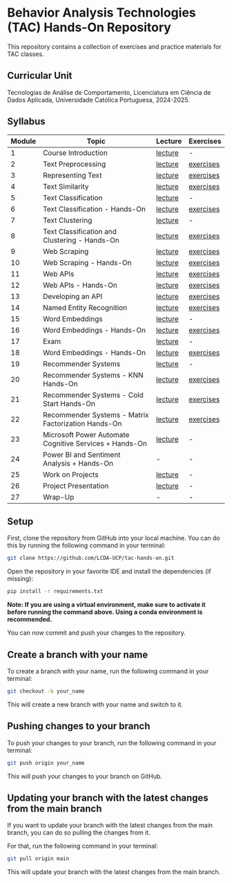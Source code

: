 # Behavior Analysis Technologies (TAC) Hands-On Repository

This repository contains a collection of exercises and practice materials for TAC classes.

## Curricular Unit
Tecnologias de Análise de Comportamento, Licenciatura em Ciência de Dados Aplicada, Universidade Católica Portuguesa, 2024-2025.

## Syllabus

| **Module** | **Topic**                                              | **Lecture**                            | **Exercises**                            |
|------------|--------------------------------------------------------|----------------------------------------|------------------------------------------|
| 1          | Course Introduction                                    | [lecture](lectures/TAC-Session01.pdf)  | -                                        |
| 2          | Text Preprocessing                                     | [lecture](lectures/TAC-Session02.pdf)  | [exercises](exercises/session02/)        |
| 3          | Representing Text                                      | [lecture](lectures/TAC-Session03.pdf)  | [exercises](exercises/session03/)        |
| 4          | Text Similarity                                        | [lecture](lectures/TAC-Session04.pdf)  | [exercises](exercises/session04/)        |
| 5          | Text Classification                                    | [lecture](lectures/TAC-Session05.pdf)  | -                                        |
| 6          | Text Classification - Hands-On                         | [lecture](lectures/TAC-Session06.pdf)  | [exercises](exercises/session06-08/)     |
| 7          | Text Clustering                                        | [lecture](lectures/TAC-Session07.pdf)  | -                                        |
| 8          | Text Classification and Clustering - Hands-On          | [lecture](lectures/TAC-Session08.pdf)  | [exercises](exercises/session06-08/)     |
| 9          | Web Scraping                                           | [lecture](lectures/TAC-Session09.pdf)  | [exercises](exercises/session09-10/)     |
| 10         | Web Scraping - Hands-On                                | [lecture](lectures/TAC-Session10.pdf)  | [exercises](exercises/session09-10/)     |
| 11         | Web APIs                                               | [lecture](lectures/TAC-Session11.pdf)  | [exercises](exercises/session11-12/)     |
| 12         | Web APIs - Hands-On                                    | [lecture](lectures/TAC-Session12.pdf)  | [exercises](exercises/session11-12/)     |
| 13         | Developing an API                                      | [lecture](lectures/TAC-Session13.pdf)  | [exercises](exercises/session13/)        |
| 14         | Named Entity Recognition                               | [lecture](lectures/TAC-Session14.pdf)  | [exercises](exercises/session14/)        |
| 15         | Word Embeddings                                        | [lecture](lectures/TAC-Session15.pdf)  | -                                        |
| 16         | Word Embeddings - Hands-On                             | [lecture](lectures/TAC-Session16.pdf)  | [exercises](exercises/session16-18/)     |
| 17         | Exam                                                   | [lecture](lectures/TAC-Session17.pdf)  | -                                        |
| 18         | Word Embeddings - Hands-On                             | [lecture](lectures/TAC-Session18.pdf)  | [exercises](exercises/session16-18/)     |
| 19         | Recommender Systems                                    | [lecture](lectures/TAC-Session19.pdf)  | -                                        |
| 20         | Recommender Systems - KNN Hands-On                     | [lecture](lectures/TAC-Session20.pdf)  | [exercises](exercises/session20-21-22/)  |
| 21         | Recommender Systems - Cold Start Hands-On              | [lecture](lectures/TAC-Session21.pdf)  | [exercises](exercises/session20-21-22/)  |
| 22         | Recommender Systems - Matrix Factorization Hands-On    | [lecture](lectures/TAC-Session22.pdf)  | [exercises](exercises/session20-21-22/)  |
| 23         | Microsoft Power Automate Cognitive Services + Hands-On | [lecture](lectures/TAC-Session22.pdf)  | -                                        |
| 24         | Power BI and Sentiment Analysis + Hands-On             | -                                      | -                                        |
| 25         | Work on Projects                                       | [lecture](lectures/TAC-Session22.pdf)  | -                                        |
| 26         | Project Presentation                                   | [lecture](lectures/TAC-Session22.pdf)  | -                                        |
| 27         | Wrap-Up                                                | -                                      | -                                        |

## Setup

First, clone the repository from GitHub into your local machine. You can do this by running the following command in your terminal:

```bash
git clone https://github.com/LCDA-UCP/tac-hands-on.git
```

Open the repository in your favorite IDE and install the dependencies (if missing):
```bash
pip install -r requirements.txt
```

**Note: If you are using a virtual environment, make sure to activate it before running the command above. Using a conda environment is recommended.**

You can now commit and push your changes to the repository.

## Create a branch with your name

To create a branch with your name, run the following command in your terminal:

```bash
git checkout -b your_name
```

This will create a new branch with your name and switch to it.

## Pushing changes to your branch

To push your changes to your branch, run the following command in your terminal:

```bash
git push origin your_name
```

This will push your changes to your branch on GitHub.

## Updating your branch with the latest changes from the main branch

If you want to update your branch with the latest changes from the main branch, you can do so pulling the changes from it.

For that, run the following command in your terminal:

```bash
git pull origin main
```

This will update your branch with the latest changes from the main branch.
